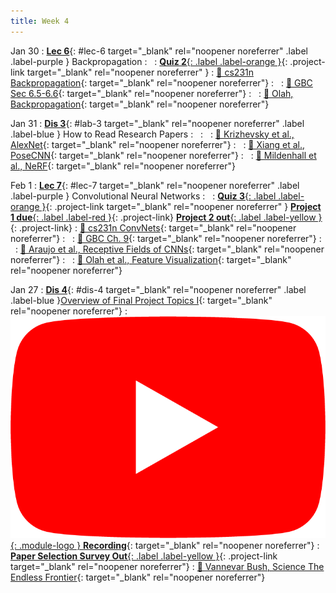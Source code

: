 ```yaml
---
title: Week 4
---
```


Jan 30
: [**Lec 6**](#lec-6){: #lec-6 target="_blank" rel="noopener noreferrer" .label .label-purple } Backpropagation
  : &nbsp;
: [**Quiz 2**{: .label .label-orange }](https://www.gradescope.com/courses/480760){: .project-link target="_blank" rel="noopener noreferrer" }
  : [📖 cs231n Backpropagation](https://cs231n.github.io/optimization-2/){: target="_blank" rel="noopener noreferrer"}
: &nbsp;
  : [📖 GBC Sec 6.5-6.6](https://www.deeplearningbook.org/contents/mlp.html#pf25){: target="_blank" rel="noopener noreferrer"}
: &nbsp;
  : [📖 Olah, Backpropagation](http://colah.github.io/posts/2015-08-Backprop/){: target="_blank" rel="noopener noreferrer"}


Jan 31
: [**Dis 3**](#dis-3){: #lab-3 target="_blank" rel="noopener noreferrer" .label .label-blue } How to Read Research Papers
  : &nbsp;
: &nbsp;
  : [📖 Krizhevsky et al., AlexNet](https://papers.nips.cc/paper/2012/hash/c399862d3b9d6b76c8436e924a68c45b-Abstract.html){: target="_blank" rel="noopener noreferrer"}
: &nbsp;
  : [📖 Xiang et al., PoseCNN](https://arxiv.org/abs/1711.00199){: target="_blank" rel="noopener noreferrer"}
: &nbsp;
  : [📖 Mildenhall et al., NeRF](https://arxiv.org/abs/2003.08934){: target="_blank" rel="noopener noreferrer"}




Feb 1
: [**Lec 7**](#lec-7){: #lec-7 target="_blank" rel="noopener noreferrer" .label .label-purple } Convolutional Neural Networks
  : &nbsp;
: [**Quiz 3**{: .label .label-orange }](https://www.gradescope.com/courses/480760){: .project-link target="_blank" rel="noopener noreferrer" } [**Project 1 due**{: .label .label-red }](/projects/project1/){: .project-link} [**Project 2 out**{: .label .label-yellow }](/projects/project2/){: .project-link}
  : [📖 cs231n ConvNets](https://cs231n.github.io/convolutional-networks/){: target="_blank" rel="noopener noreferrer"}
: &nbsp;
  : [📖 GBC Ch. 9](https://www.deeplearningbook.org/contents/convnets.html){: target="_blank" rel="noopener noreferrer"}
: &nbsp;
  : [📖 Araujo et al., Receptive Fields of CNNs](https://distill.pub/2019/computing-receptive-fields/){: target="_blank" rel="noopener noreferrer"}
: &nbsp;
  : [📖 Olah et al., Feature Visualization](https://distill.pub/2017/feature-visualization/){: target="_blank" rel="noopener noreferrer"}





Jan 27
: [**Dis 4**](/assets/slides/deeprob_discussion_04.pdf){: #dis-4 target="_blank" rel="noopener noreferrer" .label .label-blue }[Overview of Final Project Topics I](/assets/slides/deeprob_discussion_04.pdf){: target="_blank" rel="noopener noreferrer"}
  : [![](/assets/logos/yt_icon_rgb.png){: .module-logo } **Recording**](https://youtu.be/xlydm11pIFg){: target="_blank" rel="noopener noreferrer"}
: [**Paper Selection Survey Out**{: .label .label-yellow }](https://www.gradescope.com/courses/480760){: .project-link target="_blank" rel="noopener noreferrer"}
  : [📖 Vannevar Bush, Science The Endless Frontier](https://www.nsf.gov/od/lpa/nsf50/vbush1945.htm){: target="_blank" rel="noopener noreferrer"}
